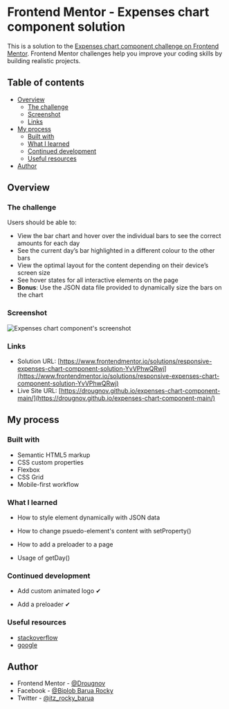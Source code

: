 # Frontend Mentor - Expenses chart component solution

This is a solution to the [Expenses chart component challenge on Frontend Mentor](https://www.frontendmentor.io/challenges/expenses-chart-component-e7yJBUdjwt). Frontend Mentor challenges help you improve your coding skills by building realistic projects.

## Table of contents

- [Overview](#overview)
  - [The challenge](#the-challenge)
  - [Screenshot](#screenshot)
  - [Links](#links)
- [My process](#my-process)
  - [Built with](#built-with)
  - [What I learned](#what-i-learned)
  - [Continued development](#continued-development)
  - [Useful resources](#useful-resources)
- [Author](#author)

## Overview

### The challenge

Users should be able to:

- View the bar chart and hover over the individual bars to see the correct amounts for each day
- See the current day’s bar highlighted in a different colour to the other bars
- View the optimal layout for the content depending on their device’s screen size
- See hover states for all interactive elements on the page
- **Bonus**: Use the JSON data file provided to dynamically size the bars on the chart

### Screenshot

![Expenses chart component's screenshot](./design/desktop-design.jpg)

### Links

- Solution URL: [https://www.frontendmentor.io/solutions/responsive-expenses-chart-component-solution-YvVPhwQRwj](https://www.frontendmentor.io/solutions/responsive-expenses-chart-component-solution-YvVPhwQRwj)
- Live Site URL: [https://drougnov.github.io/expenses-chart-component-main/](https://drougnov.github.io/expenses-chart-component-main/)

## My process

### Built with

- Semantic HTML5 markup
- CSS custom properties
- Flexbox
- CSS Grid
- Mobile-first workflow

### What I learned

- How to style element dynamically with JSON data

- How to change psuedo-element's content with setProperty()

- How to add a preloader to a page

- Usage of getDay()

### Continued development

- Add custom animated logo ✔

- Add a preloader ✔

### Useful resources

- [stackoverflow](https://www.stackoverflow.com)
- [google](https://www.example.com)

## Author

- Frontend Mentor - [@Drougnov](https://www.frontendmentor.io/profile/Drougnov)
- Facebook - [@Biplob Barua Rocky](https://www.facebook.com/ANT1D0t35)
- Twitter - [@itz_rocky_barua](https://twitter.com/itz_rocky_barua)
